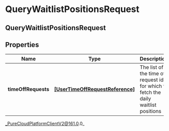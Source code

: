 # QueryWaitlistPositionsRequest

## QueryWaitlistPositionsRequest

## Properties

|Name | Type | Description | Notes|
|------------ | ------------- | ------------- | -------------|
| **timeOffRequests** | [**[UserTimeOffRequestReference]**](UserTimeOffRequestReference) | The list of the time off request ids for which to fetch the daily waitlist positions | |



_PureCloudPlatformClientV2@161.0.0_
